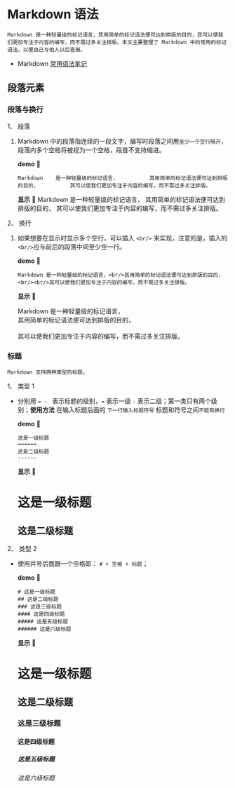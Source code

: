 #  Markdown 语法

```
Markdown 是一种轻量级的标记语言，其用简单的标记语法便可达到排版的目的，其可以使我们更加专注于内容的编写，而不需过多关注排版。本文主要整理了 Markdown 中的常用的标记语法，以便自己与他人以后查用。
```

* Markdown [常用语法笔记](https://ouweiya.gitbooks.io/markdown/)

## 段落元素

### 段落与换行

1、 段落

1. Markdown 中的段落指连续的一段文字，编写时段落之间用`至少一个空行隔开`，段落内多个空格将被视为一个空格，段首不支持缩进。

    **demo** :pushpin:
    ```
    Markdown    是一种轻量级的标记语言，          其用简单的标记语法便可达到排版的目的，          其可以使我们更加专注于内容的编写，而不需过多关注排版。
    ```
    **显示** :paperclip:
    Markdown    是一种轻量级的标记语言，          其用简单的标记语法便可达到排版的目的，          其可以使我们更加专注于内容的编写，而不需过多关注排版。

2、 换行

1. 如果想要在显示时显示多个空行，可以插入 `<br/>` 来实现，注意的是，插入的`<br/>`应与前后的段落中间至少空一行。

    **demo** :pushpin:

    ```
    Markdown 是一种轻量级的标记语言，<br/>其用简单的标记语法便可达到排版的目的，<br/><br/>其可以使我们更加专注于内容的编写，而不需过多关注排版。
    ```

    **显示** :paperclip:

    Markdown 是一种轻量级的标记语言，<br/> 其用简单的标记语法便可达到排版的目的，<br/><br/>其可以使我们更加专注于内容的编写，而不需过多关注排版。

### 标题

`Markdown 支持两种类型的标题。`

1、 类型 1
+ 分别用 `= - ` 表示标题的级别，`=` 表示一级 `-` 表示二级；第一类只有两个级别；**使用方法** 在输入标题后面的 `下一行输入标题符号`  标题和符号之间`不能有换行`

    **demo** :pushpin:

    ```
    这是一级标题
    ======
    这是二级标题
    ------
    ```

    **显示** :paperclip:

    这是一级标题
    ======
    这是二级标题
    ------

2、 类型 2

+ 使用井号后面跟一个空格即： `# + 空格 + 标题`；

    **demo** :pushpin:

    ```
    # 这是一级标题
    ## 这是二级标题
    ### 这是三级标题
    #### 这是四级标题
    ##### 这是五级标题
    ###### 这是六级标题
    ```

    **显示** :paperclip:

    # 这是一级标题
    ## 这是二级标题
    ### 这是三级标题
    #### 这是四级标题
    ##### 这是五级标题
    ###### 这是六级标题













